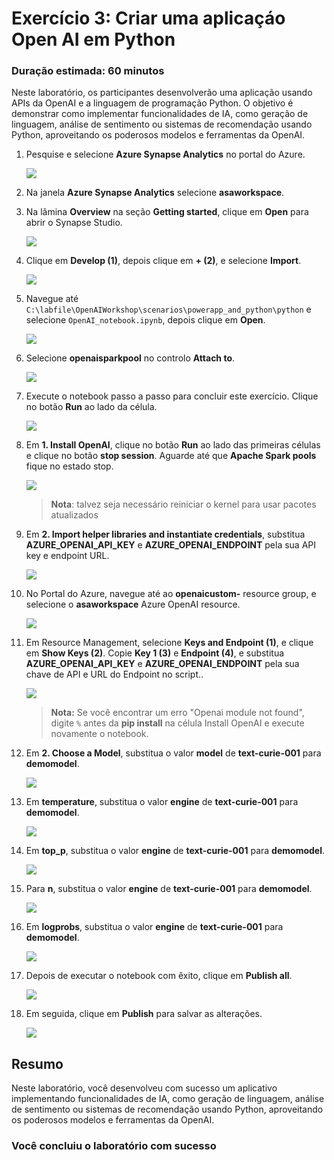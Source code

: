# Exercício 3: Criar uma aplicaçáo Open AI em Python

### Duração estimada: 60 minutos

Neste laboratório, os participantes desenvolverão uma aplicação usando APIs da OpenAI e a linguagem de programação Python. O objetivo é demonstrar como implementar funcionalidades de IA, como geração de linguagem, análise de sentimento ou sistemas de recomendação usando Python, aproveitando os poderosos modelos e ferramentas da OpenAI.

1. Pesquise e selecione **Azure Synapse Analytics** no portal do Azure.

      ![](images/p2.png)

1. Na janela **Azure Synapse Analytics** selecione **asaworkspace<inject key="DeploymentID" enableCopy="false"/>**.   

1. Na lâmina **Overview** na seção **Getting started**, clique em **Open** para abrir o Synapse Studio.
     
     ![](images/open-workspace.png)
    
1. Clique em **Develop (1)**, depois clique em **+ (2)**, e selecione **Import**.

    ![](images/import-note.png)

1. Navegue até `C:\labfile\OpenAIWorkshop\scenarios\powerapp_and_python\python` e selecione `OpenAI_notebook.ipynb`, depois clique em **Open**.

     ![](images/notebook.png)

1. Selecione **openaisparkpool** no controlo **Attach to**.

    ![](images/openai-sparkpool.png)

1. Execute o notebook passo a passo para concluir este exercício. Clique no botão **Run** ao lado da célula.

     ![](images/run.png)

1. Em **1. Install OpenAI**, clique no botão **Run** ao lado das primeiras células e clique no botão **stop session**. Aguarde até que **Apache Spark pools** fique no estado stop. 

     ![](images/run-python1.png)

      > **Nota**: talvez seja necessário reiniciar o kernel para usar pacotes atualizados

1. Em **2. Import helper libraries and instantiate credentials**, substitua **AZURE_OPENAI_API_KEY** e **AZURE_OPENAI_ENDPOINT** pela sua API key e endpoint URL.

     ![](images/key-endpoint.png)
   
1. No Portal do Azure, navegue até ao **openaicustom-<inject key="DeploymentID" enableCopy="false"/>** resource group,  e selecione o **asaworkspace<inject key="DeploymentID" enableCopy="false"/>** Azure OpenAI resource.

    ![](images/Ex4b-S7.1.png)

1. Em Resource Management, selecione **Keys and Endpoint (1)**, e clique em **Show Keys (2)**. Copie **Key 1 (3)** e **Endpoint (4)**, e substitua  **AZURE_OPENAI_API_KEY** e **AZURE_OPENAI_ENDPOINT** pela sua chave de API e URL do Endpoint no script..

   ![](images/p22.png)
     
    > **Nota:** Se você encontrar um erro "Openai module not found", digite `%` antes da **pip install** na célula Install OpenAI e execute novamente o notebook.

1. Em **2. Choose a Model**, substitua o valor **model** de **text-curie-001** para **demomodel**.

    ![](images/choosemodel.png)

1. Em **temperature**, substitua o valor **engine** de **text-curie-001** para **demomodel**.

     ![](images/temp.png)

1. Em **top_p**, substitua o valor **engine** de **text-curie-001** para **demomodel**.

     ![](images/top-p.png)

1. Para **n**, substitua o valor **engine** de **text-curie-001** para **demomodel**.

     ![](images/n.png)

1. Em **logprobs**, substitua o valor **engine** de **text-curie-001** para **demomodel**.

     ![](images/logprobs.png)

1. Depois de executar o notebook com êxito, clique em **Publish all**.

     ![](images/publish.png)

1. Em seguida, clique em **Publish** para salvar as alterações.

    ![](images/publish-1.png)

## Resumo

Neste laboratório, você desenvolveu com sucesso um aplicativo implementando funcionalidades de IA, como geração de linguagem, análise de sentimento ou sistemas de recomendação usando Python, aproveitando os poderosos modelos e ferramentas da OpenAI.

### Você concluiu o laboratório com sucesso

